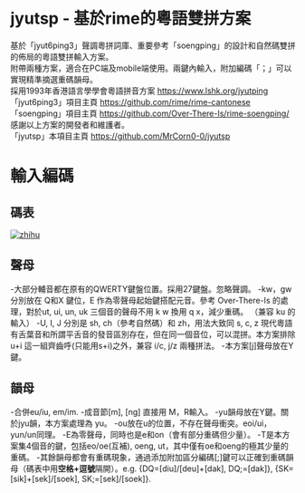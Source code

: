 # jyutsp - 基於rime的粵語雙拼方案

基於「jyut6ping3」聲調粵拼詞庫、重要參考「soengping」的設計和自然碼雙拼的佈局的粵語雙拼輸入方案。<br>
附帶兩種方案，適合在PC端及mobile端使用。兩鍵內輸入，附加編碼「；」可以實現精準摘選重碼韻母。<br>
採用1993年香港語言學學會粵語拼音方案   https://www.lshk.org/jyutping<br>
「jyut6ping3」項目主頁 https://github.com/rime/rime-cantonese<br>
「soengping」項目主頁 https://github.com/Over-There-Is/rime-soengping/<br>
感謝以上方案的開發者和維護者。<br>
「jyutsp」本項目主頁 https://github.com/MrCorn0-0/jyutsp<br>

# 輸入編碼
## 碼表

[![zhihu]](https://www.zhihu.com/question/54691506/answer/1022245649)

[zhihu]:https://pic2.zhimg.com/80/v2-c7ea6ffcfe550d4bc31ef38a27e5edfd_720w.jpg "碼表"

## 聲母
-大部分輔音都在原有的QWERTY鍵盤位置。採用27鍵盤。忽略聲調。
-kw，gw 分別放在 Q和X 鍵位，E 作為零聲母起始鍵搭配元音。參考 Over-There-Is 的處理，對於ut, ui, un, uk 三個音的聲母不用 k w 換用 q x，減少重碼。 （兼容 ku 的輸入）
-U, I, J 分別是 sh, ch（參考自然碼）和 zh，用法大致同 s, c, z 現代粵語有舌葉音和所謂平舌音的發音區別存在，但在同一個音位，可以混拼。本方案排除 u+i 這一組齊齒呼(只能用s+i)之外，兼容 i/c, j/z 兩種拼法。
-本方案[j]聲母放在Y鍵。

## 韻母
-合併eu/iu, em/im.
-成音節[m], [ng] 直接用 M，R輸入。
-yu韻母放在Y鍵。關於jyu韻，本方案處理為 yu。
-ou放在u的位置，不存在聲母衝突。eoi/ui，yun/un同理。
-E為零聲母，同時也是e和on（會有部分重碼但少量）。
-T是本方案集4個音的鍵，包括eo/oe(互補), oeng, ut，其中僅有oe和oeng的極其少量的重碼。
-其餘韻母都會有重碼現象，通過添加附加區分編碼[;]鍵可以正確到重碼韻母（碼表中用**空格+逗號**隔開）。e.g. {DQ=[diu]/[deu]+[dak], DQ;=[dak]}, {SK=[sik]+[sek]/[soek], SK;=[sek]/[soek]}.
